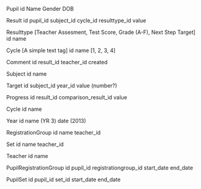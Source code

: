 

Pupil
	id
	Name
	Gender
	DOB

Result
	id
	pupil_id
	subject_id
	cycle_id
	resulttype_id
	value

Resulttype	[Teacher Assesment, Test Score, Grade (A-F), Next Step Target]
	id
	name


Cycle [A simple text tag]
	id
	name [1, 2, 3, 4]


Comment
	id
	result_id
	teacher_id
	created

Subject
	id
	name

Target
	id
	subject_id
	year_id
	value (number?)

Progress
	id
	result_id
	comparison_result_id
	value

Cycle
	id
	name

Year
	id
	name 	(YR 3)
	date	(2013)

RegistrationGroup
	id
	name
	teacher_id


Set
	id
	name
	teacher_id

Teacher
	id
	name


PupilRegistrationGroup
	id
	pupil_id
	registrationgroup_id
	start_date
	end_date

PupilSet
	id
	pupil_id
	set_id
	start_date
	end_date

